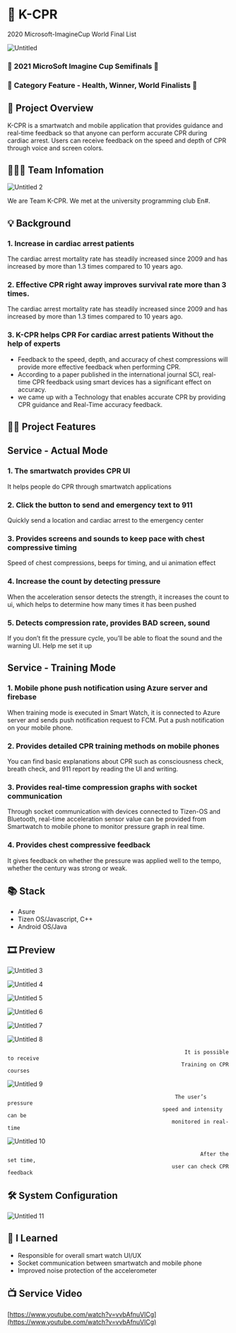 # 💟 K-CPR


2020 Microsoft-ImagineCup World Final List

![Untitled](https://user-images.githubusercontent.com/59998914/126847722-977ee9fa-7d59-4c69-85d9-8ffb7ae4990c.png) 

###                              🌟 **2021 MicroSoft Imagine Cup Semifinals** 🌟

###                         🌟 **Category Feature - Health, Winner, World Finalists** 🌟



## 📖 Project Overview


K-CPR is a smartwatch and mobile application that provides guidance and real-time feedback so that anyone can perform accurate CPR during cardiac arrest. Users can receive feedback on the speed and depth of CPR through voice and screen colors.

## 👨‍👧‍👧 Team Infomation


![Untitled 2](https://user-images.githubusercontent.com/59998914/126847704-f0de4c1d-1767-45c0-96bf-226db743afeb.png)  

We are Team K-CPR. We met at the university programming club En#.

## 💡 Background


### 1. Increase in cardiac arrest patients

The cardiac arrest mortality rate has steadily
increased since 2009 and has increased by more
than 1.3 times compared to 10 years ago.

### 2. Effective CPR right away improves survival rate more than 3 times.

The cardiac arrest mortality rate has steadily
increased since 2009 and has increased by more
than 1.3 times compared to 10 years ago.

### 3. K-CPR helps CPR For cardiac arrest patients Without the help of experts

- Feedback to the speed, depth, and accuracy of chest compressions will
provide more effective feedback when performing CPR.
- According to a paper published in the international journal SCI, real-
time CPR feedback using smart devices has a significant effect on accuracy.
- we came up with a Technology that enables accurate
CPR by providing CPR guidance and Real-Time accuracy feedback.

## 👩‍💻 Project Features


## Service - Actual Mode

### 1. The smartwatch provides CPR UI

It helps people do CPR through smartwatch applications

### 2. Click the button to send and emergency text to 911

Quickly send a location and cardiac arrest to the emergency center

### 3. Provides screens and sounds to keep pace with chest compressive timing

Speed of chest compressions, beeps for timing, and ui animation effect

### 4. Increase the count by detecting pressure

When the acceleration sensor detects the strength, it increases the count to ui, which helps to determine how many times it has been pushed

### 5. Detects compression rate, provides BAD screen, sound

If you don’t fit the pressure cycle, you’ll be able to float the sound
and the warning UI. Help me set it up

## Service - Training Mode

### 1. Mobile phone push notification using Azure server and firebase

When training mode is executed in Smart Watch, it is connected to Azure server
and sends push notification request to FCM. Put a push notification on your mobile phone.

### 2. Provides detailed CPR training methods on mobile phones

You can find basic explanations about CPR such as consciousness check,
breath check, and 911 report by reading the UI and writing.

### 3. Provides real-time compression graphs with socket communication

Through socket communication with devices connected to Tizen-OS and Bluetooth,
real-time acceleration sensor value can be provided from Smartwatch to mobile phone
to monitor pressure graph in real time.

### 4. Provides chest compressive feedback

It gives feedback on whether the pressure was applied well to the tempo, whether the
century was strong or weak.

## 📚 Stack


- Asure
- Tizen OS/Javascript, C++
- Android OS/Java

## 🎞️ Preview

![Untitled 3](https://user-images.githubusercontent.com/59998914/126847707-437aba72-b85c-45c6-a53e-bb4462f44bdd.png)

![Untitled 4](https://user-images.githubusercontent.com/59998914/126847708-74262edf-a91f-48ce-907f-94443ad1a0fc.png)

![Untitled 5](https://user-images.githubusercontent.com/59998914/126847709-c41f9bed-6eff-4ea0-b443-b3056100b41b.png)

![Untitled 6](https://user-images.githubusercontent.com/59998914/126847712-5ae6f589-2978-4f19-95de-f3962fb42ab5.png)

![Untitled 7](https://user-images.githubusercontent.com/59998914/126847713-c2dd571d-78a7-465a-a8aa-6208b90f53a7.png)

![Untitled 8](https://user-images.githubusercontent.com/59998914/126847716-bd7be500-bba1-4bc1-96b9-f3da8ee1670b.png)


                                                            It is possible to receive
                                                           Training on CPR courses

![Untitled 9](https://user-images.githubusercontent.com/59998914/126847719-c7794682-320f-4bab-980b-3bb6a1f06272.png)

                                                         The user’s pressure
                                                     speed and intensity can be
                                                        monitored in real-time

![Untitled 10](https://user-images.githubusercontent.com/59998914/126847720-d1a6fc08-885a-43d6-91f5-40a682b770de.png)

                                                                 After the set time,
                                                        user can check CPR feedback

## 🛠️ System Configuration

![Untitled 11](https://user-images.githubusercontent.com/59998914/126847721-a4855ee5-2302-473f-b938-1b0df516dc7a.png)

## 💭 I Learned


- Responsible for overall smart watch UI/UX
- Socket communication between smartwatch and mobile phone
- Improved noise protection of the accelerometer

## 📺 Service Video


[https://www.youtube.com/watch?v=vvbAfnuVlCg](https://www.youtube.com/watch?v=vvbAfnuVlCg)
